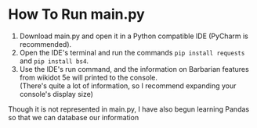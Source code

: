 # How To Run main.py
1. Download main.py and open it in a Python compatible IDE (PyCharm is recommended).
2. Open the IDE's terminal and run the commands `pip install requests` and `pip install bs4`.
3. Use the IDE's run command, and the information on Barbarian features from wikidot 5e will printed to the console. <br>
(There's quite a lot of information, so I recommend expanding your console's display size)

Though it is not represented in main.py, I have also begun learning Pandas so that we can database our information
